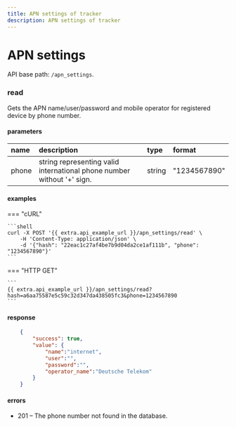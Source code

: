 ```yaml
---
title: APN settings of tracker
description: APN settings of tracker
---
```


# APN settings

API base path: `/apn_settings`.

### read

Gets the APN name/user/password and mobile operator for registered device by phone number.

#### parameters

| name | description | type | format |
| :------ | :------ | :----- | :----- |
| phone | string representing valid international phone number without '+' sign. | string | "1234567890" |

#### examples

=== "cURL"

    ```shell
    curl -X POST '{{ extra.api_example_url }}/apn_settings/read' \
        -H 'Content-Type: application/json' \ 
        -d '{"hash": "22eac1c27af4be7b9d04da2ce1af111b", "phone": "1234567890"}'
    ```

=== "HTTP GET"

    ```
    {{ extra.api_example_url }}/apn_settings/read?hash=a6aa75587e5c59c32d347da438505fc3&phone=1234567890
    ```

#### response

```json
    {
        "success": true,
        "value": {
            "name":"internet",
            "user":"",
            "password":"",
            "operator_name":"Deutsche Telekom"
        }
    }
```

#### errors

* 201 – The phone number not found in the database.
